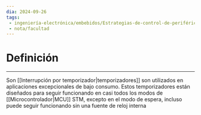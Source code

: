 ```yaml
---
dia: 2024-09-26
tags: 
 - ingeniería-electrónica/embebidos/Estrategias-de-control-de-periféricos
 - nota/facultad
---
```

# Definición
---
Son [[Interrupción por temporizador|temporizadores]] son utilizados en aplicaciones excepcionales de bajo consumo. Estos temporizadores están diseñados para seguir funcionando en casi todos los modos de [[Microcontrolador|MCU]] STM, excepto en el modo de espera, incluso puede seguir funcionando sin una fuente de reloj interna